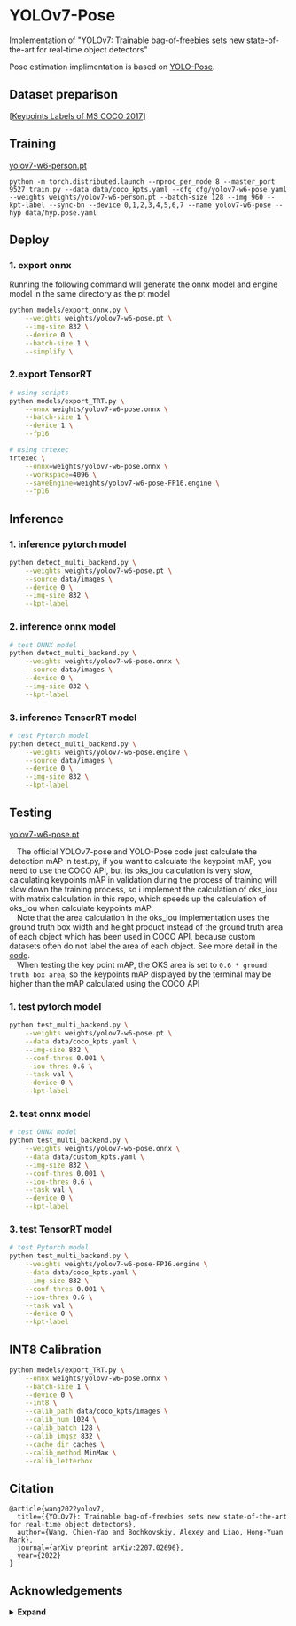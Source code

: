 # YOLOv7-Pose
Implementation of "YOLOv7: Trainable bag-of-freebies sets new state-of-the-art for real-time object detectors"

Pose estimation implimentation is based on [YOLO-Pose](https://arxiv.org/abs/2204.06806). 

## Dataset preparison

[[Keypoints Labels of MS COCO 2017]](https://github.com/WongKinYiu/yolov7/releases/download/v0.1/coco2017labels-keypoints.zip)

## Training

[yolov7-w6-person.pt](https://github.com/WongKinYiu/yolov7/releases/download/v0.1/yolov7-w6-person.pt)

``` shell
python -m torch.distributed.launch --nproc_per_node 8 --master_port 9527 train.py --data data/coco_kpts.yaml --cfg cfg/yolov7-w6-pose.yaml --weights weights/yolov7-w6-person.pt --batch-size 128 --img 960 --kpt-label --sync-bn --device 0,1,2,3,4,5,6,7 --name yolov7-w6-pose --hyp data/hyp.pose.yaml
```

## Deploy
### 1. export onnx
Running the following command will generate the onnx model and engine model in the same directory as the pt model
```bash
python models/export_onnx.py \
    --weights weights/yolov7-w6-pose.pt \
    --img-size 832 \
    --device 0 \
    --batch-size 1 \
    --simplify \
```
### 2.export TensorRT
```bash
# using scripts
python models/export_TRT.py \
    --onnx weights/yolov7-w6-pose.onnx \
    --batch-size 1 \
    --device 1 \
    --fp16

# using trtexec
trtexec \
    --onnx=weights/yolov7-w6-pose.onnx \
    --workspace=4096 \
    --saveEngine=weights/yolov7-w6-pose-FP16.engine \
    --fp16

```

## Inference
### 1. inference pytorch model
```bash
python detect_multi_backend.py \
    --weights weights/yolov7-w6-pose.pt \
    --source data/images \
    --device 0 \
    --img-size 832 \
    --kpt-label
```
### 2. inference onnx model
```bash
# test ONNX model
python detect_multi_backend.py \
    --weights weights/yolov7-w6-pose.onnx \
    --source data/images \
    --device 0 \
    --img-size 832 \
    --kpt-label
```
### 3. inference TensorRT model
```bash
# test Pytorch model
python detect_multi_backend.py \
    --weights weights/yolov7-w6-pose.engine \
    --source data/images \
    --device 0 \
    --img-size 832 \
    --kpt-label
```

## Testing
[yolov7-w6-pose.pt](https://github.com/WongKinYiu/yolov7/releases/download/v0.1/yolov7-w6-pose.pt)  

&emsp;The official YOLOv7-pose and YOLO-Pose code just calculate the detection mAP in test.py, if you want to calculate the keypoint mAP, you need to use the COCO API, but its oks_iou calculation is very slow, calculating keypoints mAP in validation during the process of training will slow down the training process, so i implement the calculation of oks_iou with matrix calculation in this repo, which speeds up the calculation of oks_iou when calculate keypoints mAP.   
&emsp;Note that the area calculation in the oks_iou implementation uses the ground truth box width and height product instead of the ground truth area of each object which has been used in COCO API, because custom datasets often do not label the area of each object. See more detail in the [code](https://github.com/Gwencong/yolov7-pose-tensorrt/blob/main/utils/general.py#L537-L603).  
&emsp;When testing the key point mAP, the OKS area is set to `0.6 * ground truth box area`, so the keypoints mAP displayed by the terminal may be higher than the mAP calculated using the COCO API
### 1. test pytorch model
```bash
python test_multi_backend.py \
    --weights weights/yolov7-w6-pose.pt \
    --data data/coco_kpts.yaml \
    --img-size 832 \
    --conf-thres 0.001 \
    --iou-thres 0.6 \
    --task val \
    --device 0 \
    --kpt-label
```
### 2. test onnx model
```bash
# test ONNX model
python test_multi_backend.py \
    --weights weights/yolov7-w6-pose.onnx \
    --data data/custom_kpts.yaml \
    --img-size 832 \
    --conf-thres 0.001 \
    --iou-thres 0.6 \
    --task val \
    --device 0 \
    --kpt-label
```
### 3. test TensorRT model
```bash
# test Pytorch model
python test_multi_backend.py \
    --weights weights/yolov7-w6-pose-FP16.engine \
    --data data/coco_kpts.yaml \
    --img-size 832 \
    --conf-thres 0.001 \
    --iou-thres 0.6 \
    --task val \
    --device 0 \
    --kpt-label
```

## INT8 Calibration
```bash
python models/export_TRT.py \
    --onnx weights/yolov7-w6-pose.onnx \
    --batch-size 1 \
    --device 0 \
    --int8 \
    --calib_path data/coco_kpts/images \
    --calib_num 1024 \
    --calib_batch 128 \
    --calib_imgsz 832 \
    --cache_dir caches \
    --calib_method MinMax \
    --calib_letterbox
```

## Citation

```
@article{wang2022yolov7,
  title={{YOLOv7}: Trainable bag-of-freebies sets new state-of-the-art for real-time object detectors},
  author={Wang, Chien-Yao and Bochkovskiy, Alexey and Liao, Hong-Yuan Mark},
  journal={arXiv preprint arXiv:2207.02696},
  year={2022}
}
```

## Acknowledgements

<details><summary> <b>Expand</b> </summary>

* [https://github.com/AlexeyAB/darknet](https://github.com/AlexeyAB/darknet)
* [https://github.com/WongKinYiu/yolor](https://github.com/WongKinYiu/yolor)
* [https://github.com/WongKinYiu/PyTorch_YOLOv4](https://github.com/WongKinYiu/PyTorch_YOLOv4)
* [https://github.com/WongKinYiu/ScaledYOLOv4](https://github.com/WongKinYiu/ScaledYOLOv4)
* [https://github.com/Megvii-BaseDetection/YOLOX](https://github.com/Megvii-BaseDetection/YOLOX)
* [https://github.com/ultralytics/yolov3](https://github.com/ultralytics/yolov3)
* [https://github.com/ultralytics/yolov5](https://github.com/ultralytics/yolov5)
* [https://github.com/DingXiaoH/RepVGG](https://github.com/DingXiaoH/RepVGG)
* [https://github.com/JUGGHM/OREPA_CVPR2022](https://github.com/JUGGHM/OREPA_CVPR2022)
* [https://github.com/TexasInstruments/edgeai-yolov5/tree/yolo-pose](https://github.com/TexasInstruments/edgeai-yolov5/tree/yolo-pose)
* [https://github.com/nanmi/yolov7-pose](https://github.com/nanmi/yolov7-pose)

</details>
